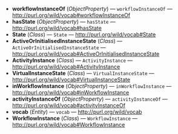 - **workflowInstanceOf** (*ObjectProperty*) — `workflowInstanceOf` — <http://purl.org/wild/vocab#workflowInstanceOf>
  <span class='search-tokens' style='display:none'>http://purl.org/wild/vocab#workflow Instance Of http://purl.org/wild/vocab#workflow instance of http://purl.org/wild/vocab#workflowInstanceOf http://purl.org/wild/vocab#workflowinstanceof workflow Instance Of workflow instance of workflowInstanceOf workflowinstanceof</span>
- **hasState** (*ObjectProperty*) — `hasState` — <http://purl.org/wild/vocab#hasState>
  <span class='search-tokens' style='display:none'>has State has state hasState hasstate http://purl.org/wild/vocab#has State http://purl.org/wild/vocab#has state http://purl.org/wild/vocab#hasState http://purl.org/wild/vocab#hasstate</span>
- **State** (*Class*) — `State` — <http://purl.org/wild/vocab#State>
  <span class='search-tokens' style='display:none'>State http://purl.org/wild/vocab# State http://purl.org/wild/vocab# state http://purl.org/wild/vocab#State http://purl.org/wild/vocab#state state</span>
- **ActiveOrInitialisedInstanceState** (*Class*) — `ActiveOrInitialisedInstanceState` — <http://purl.org/wild/vocab#ActiveOrInitialisedInstanceState>
  <span class='search-tokens' style='display:none'>Active Or Initialised Instance State ActiveOrInitialisedInstanceState active or initialised instance state activeorinitialisedinstancestate http://purl.org/wild/vocab# Active Or Initialised Instance State http://purl.org/wild/vocab# active or initialised instance state http://purl.org/wild/vocab#ActiveOrInitialisedInstanceState http://purl.org/wild/vocab#activeorinitialisedinstancestate</span>
- **ActivityInstance** (*Class*) — `ActivityInstance` — <http://purl.org/wild/vocab#ActivityInstance>
  <span class='search-tokens' style='display:none'>Activity Instance ActivityInstance activity instance activityinstance http://purl.org/wild/vocab# Activity Instance http://purl.org/wild/vocab# activity instance http://purl.org/wild/vocab#ActivityInstance http://purl.org/wild/vocab#activityinstance</span>
- **VirtualInstanceState** (*Class*) — `VirtualInstanceState` — <http://purl.org/wild/vocab#VirtualInstanceState>
  <span class='search-tokens' style='display:none'>Virtual Instance State VirtualInstanceState http://purl.org/wild/vocab# Virtual Instance State http://purl.org/wild/vocab# virtual instance state http://purl.org/wild/vocab#VirtualInstanceState http://purl.org/wild/vocab#virtualinstancestate virtual instance state virtualinstancestate</span>
- **inWorkflowInstance** (*ObjectProperty*) — `inWorkflowInstance` — <http://purl.org/wild/vocab#inWorkflowInstance>
  <span class='search-tokens' style='display:none'>http://purl.org/wild/vocab#in Workflow Instance http://purl.org/wild/vocab#in workflow instance http://purl.org/wild/vocab#inWorkflowInstance http://purl.org/wild/vocab#inworkflowinstance in Workflow Instance in workflow instance inWorkflowInstance inworkflowinstance</span>
- **activityInstanceOf** (*ObjectProperty*) — `activityInstanceOf` — <http://purl.org/wild/vocab#activityInstanceOf>
  <span class='search-tokens' style='display:none'>activity Instance Of activity instance of activityInstanceOf activityinstanceof http://purl.org/wild/vocab#activity Instance Of http://purl.org/wild/vocab#activity instance of http://purl.org/wild/vocab#activityInstanceOf http://purl.org/wild/vocab#activityinstanceof</span>
- **vocab** (*Entity*) — `vocab` — <http://purl.org/wild/vocab>
  <span class='search-tokens' style='display:none'>http://purl.org/wild/vocab vocab</span>
- **WorkflowInstance** (*Class*) — `WorkflowInstance` — <http://purl.org/wild/vocab#WorkflowInstance>
  <span class='search-tokens' style='display:none'>Workflow Instance WorkflowInstance http://purl.org/wild/vocab# Workflow Instance http://purl.org/wild/vocab# workflow instance http://purl.org/wild/vocab#WorkflowInstance http://purl.org/wild/vocab#workflowinstance workflow instance workflowinstance</span>
